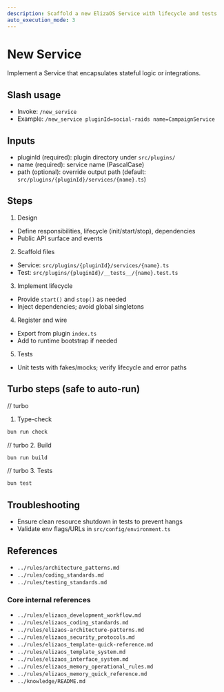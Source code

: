 ```yaml
---
description: Scaffold a new ElizaOS Service with lifecycle and tests
auto_execution_mode: 3
---
```


# New Service

Implement a Service that encapsulates stateful logic or integrations.

## Slash usage

- Invoke: `/new_service`
- Example: `/new_service pluginId=social-raids name=CampaignService`

## Inputs

- pluginId (required): plugin directory under `src/plugins/`
- name (required): service name (PascalCase)
- path (optional): override output path (default: `src/plugins/{pluginId}/services/{name}.ts`)

## Steps

1. Design

- Define responsibilities, lifecycle (init/start/stop), dependencies
- Public API surface and events

2. Scaffold files

- Service: `src/plugins/{pluginId}/services/{name}.ts`
- Test: `src/plugins/{pluginId}/__tests__/{name}.test.ts`

3. Implement lifecycle

- Provide `start()` and `stop()` as needed
- Inject dependencies; avoid global singletons

4. Register and wire

- Export from plugin `index.ts`
- Add to runtime bootstrap if needed

5. Tests

- Unit tests with fakes/mocks; verify lifecycle and error paths

## Turbo steps (safe to auto-run)

// turbo

1. Type-check

```bash
bun run check
```

// turbo 2. Build

```bash
bun run build
```

// turbo 3. Tests

```bash
bun test
```

## Troubleshooting

- Ensure clean resource shutdown in tests to prevent hangs
- Validate env flags/URLs in `src/config/environment.ts`

## References

- `../rules/architecture_patterns.md`
- `../rules/coding_standards.md`
- `../rules/testing_standards.md`

### Core internal references

- `../rules/elizaos_development_workflow.md`
- `../rules/elizaos_coding_standards.md`
- `../rules/elizaos-architecture-patterns.md`
- `../rules/elizaos_security_protocols.md`
- `../rules/elizaos_template-quick-reference.md`
- `../rules/elizaos_template_system.md`
- `../rules/elizaos_interface_system.md`
- `../rules/elizaos_memory_operational_rules.md`
- `../rules/elizaos_memory_quick_reference.md`
- `../knowledge/README.md`
